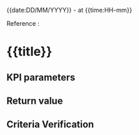 {{date:DD/MM/YYYY}} - at {{time:HH-mm}}


Reference : 


# {{title}}


## KPI parameters

## Return value

## Criteria Verification
